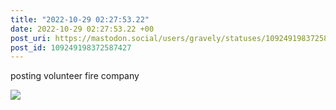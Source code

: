 ```yaml
---
title: "2022-10-29 02:27:53.22"
date: 2022-10-29 02:27:53.22 +00
post_uri: https://mastodon.social/users/gravely/statuses/109249198372587427
post_id: 109249198372587427
---
```

posting volunteer fire company


![](/images/109249198183429347.jpg)


